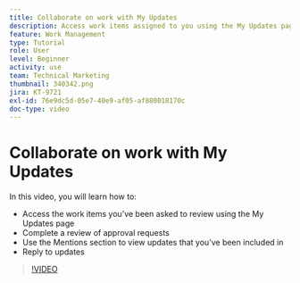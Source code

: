 ```yaml
---
title: Collaborate on work with My Updates
description: Access work items assigned to you using the My Updates page.
feature: Work Management
type: Tutorial
role: User
level: Beginner
activity: use
team: Technical Marketing
thumbnail: 340342.png
jira: KT-9721
exl-id: 76e9dc5d-05e7-40e9-af05-af880018170c
doc-type: video
---
```

# Collaborate on work with My Updates

In this video, you will learn how to:

* Access the work items you’ve been asked to review using the My Updates page 
* Complete a review of approval requests 
* Use the Mentions section to view updates that you’ve been included in 
* Reply to updates 

>[!VIDEO](https://video.tv.adobe.com/v/340342/?quality=12&learn=on)
